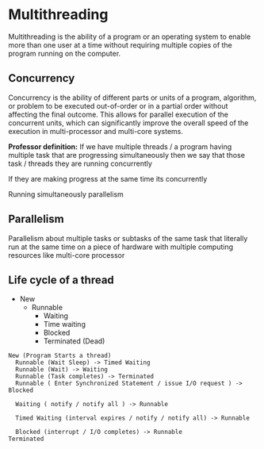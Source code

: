# Multithreading

Multithreading is the ability of a program or an operating system to enable
more than one user at a time without requiring multiple copies of the program running on the computer.

## Concurrency

Concurrency is the ability of different parts or units of a program, algorithm, or problem to be
executed out-of-order or in a partial order without affecting the final outcome. This allows for parallel
execution of the concurrent units, which can significantly improve the overall speed of the execution
in multi-processor and multi-core systems.

**Professor definition:**
If we have multiple threads / a program having multiple task that are progressing simultaneously
then we say that those task / threads they are running concurrently

If they are making progress at the same time its concurrently

Running simultaneously parallelism

## Parallelism

Parallelism about multiple tasks or subtasks of the same task that literally run at the same time
on a piece of hardware with multiple computing resources like multi-core processor

## Life cycle of a thread

- New
  - Runnable
    - Waiting
    - Time waiting
    - Blocked
    - Terminated (Dead)

```
New (Program Starts a thread)
  Runnable (Wait Sleep) -> Timed Waiting
  Runnable (Wait) -> Waiting
  Runnable (Task completes) -> Terminated
  Runnable ( Enter Synchronized Statement / issue I/O request ) -> Blocked

  Waiting ( notify / notify all ) -> Runnable

  Timed Waiting (interval expires / notify / notify all) -> Runnable

  Blocked (interrupt / I/O completes) -> Runnable
Terminated
```
